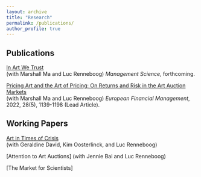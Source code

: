 ```yaml
---
layout: archive
title: "Research"
permalink: /publications/
author_profile: true
---
```


## Publications
[In Art We Trust](https://pubsonline.informs.org/doi/full/10.1287/mnsc.2022.4633) <br/>
(with Marshall Ma and Luc Renneboog)
  *Management Science*, forthcoming.<br/>

[Pricing Art and the Art of Pricing: On Returns and Risk in the Art Auction Markets](https://onlinelibrary.wiley.com/doi/10.1111/eufm.12348)<br/> 
(with Marshall Ma and Luc Renneboog)
  *European Financial Management*, 2022, 28(5), 1139-1198 (Lead Article).<br/>

## Working Papers
[Art in Times of Crisis](https://papers.ssrn.com/sol3/papers.cfm?abstract_id=3929327) <br/>
 (with Geraldine David, Kim Oosterlinck, and Luc Renneboog)  

[Attention to Art Auctions]
 (with Jennie Bai and Luc Renneboog)  

[The Market for Scientists]
 
  


